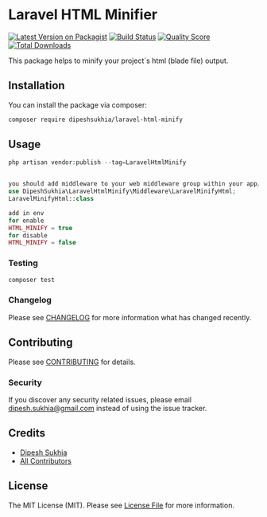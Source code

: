 # Laravel HTML Minifier

[![Latest Version on Packagist](https://img.shields.io/packagist/v/dipeshsukhia/laravel-html-minify.svg?style=flat-square)](https://packagist.org/packages/dipeshsukhia/laravel-html-minify)
[![Build Status](https://img.shields.io/travis/dipeshsukhia/laravel-html-minify/master.svg?style=flat-square)](https://travis-ci.org/dipeshsukhia/laravel-html-minify)
[![Quality Score](https://img.shields.io/scrutinizer/g/dipeshsukhia/laravel-html-minify.svg?style=flat-square)](https://scrutinizer-ci.com/g/dipeshsukhia/laravel-html-minify)
[![Total Downloads](https://img.shields.io/packagist/dt/dipeshsukhia/laravel-html-minify.svg?style=flat-square)](https://packagist.org/packages/dipeshsukhia/laravel-html-minify)

This package helps to minify your project`s html (blade file) output.

## Installation

You can install the package via composer:

```bash
composer require dipeshsukhia/laravel-html-minify
```

## Usage

``` php
php artisan vendor:publish --tag=LaravelHtmlMinify


you should add middleware to your web middleware group within your app/Http/Kernel.php file:
use DipeshSukhia\LaravelHtmlMinify\Middleware\LaravelMinifyHtml;
LaravelMinifyHtml::class

add in env
for enable
HTML_MINIFY = true
for disable
HTML_MINIFY = false
```

### Testing

``` bash
composer test
```

### Changelog

Please see [CHANGELOG](CHANGELOG.md) for more information what has changed recently.

## Contributing

Please see [CONTRIBUTING](CONTRIBUTING.md) for details.

### Security

If you discover any security related issues, please email dipesh.sukhia@gmail.com instead of using the issue tracker.

## Credits

- [Dipesh Sukhia](https://github.com/dipeshsukhia)
- [All Contributors](../../contributors)

## License

The MIT License (MIT). Please see [License File](LICENSE.md) for more information.

